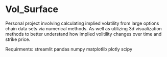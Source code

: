 # Vol_Surface
Personal project involving calculating implied volatility from large options chain data sets via numerical methods. 
As well as utilizing 3d visualization methods to better understand how implied volitility changes over time and strike price.

Requirments:
streamlit
pandas
numpy
matplotlib
plotly
scipy

